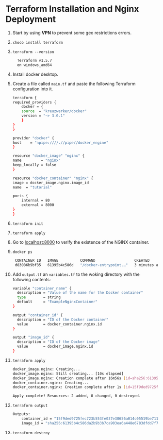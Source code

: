 
# Terraform Installation and Nginx Deployment

1. Start by using **VPN** to prevent some geo restrictions errors.
2. `choco install terraform`
3. `terraform --version`

      ```bash
        Terraform v1.5.7
        on windows_amd64
      ```
4. Install docker desktop.
5. Create a file called `main.tf` and paste the following Terraform configuration into it.
    ```bash
    terraform {
    required_providers {
        docker = {
        source  = "kreuzwerker/docker"
        version = "~> 3.0.1"
        }
    }
    }

    provider "docker" {
    host    = "npipe:////.//pipe//docker_engine"
    }

    resource "docker_image" "nginx" {
    name         = "nginx"
    keep_locally = false
    }

    resource "docker_container" "nginx" {
    image = docker_image.nginx.image_id
    name  = "tutorial"

    ports {
        internal = 80
        external = 8000
    }
    }
    ```
6. `terraform init`
7. `terraform apply`
8. Go to [localhost:8000](localhost:8000) to verify the existence of the NGINX container.
9. `docker ps` 
   
   ```bash
    CONTAINER ID   IMAGE          COMMAND                  CREATED         STATUS         PORTS                  NAMES
    d83086b9bf35   61395b4c586d   "/docker-entrypoint.…"   3 minutes ago   Up 3 minutes   0.0.0.0:8000->80/tcp   tutorial
   ```


10. Add `output.tf` an `variables.tf` to the woking directory with the following contents: 
    ```bash
    variable "container_name" {
      description = "Value of the name for the Docker container"
      type        = string
      default     = "ExampleNginxContainer"
    }
    ```
    ```bash
    output "container_id" {
      description = "ID of the Docker container"
      value       = docker_container.nginx.id
    }

    output "image_id" {
      description = "ID of the Docker image"
      value       = docker_image.nginx.id
    }
    ```
11. `terraform apply`
    ```bash
    docker_image.nginx: Creating...
    docker_image.nginx: Still creating... [10s elapsed]
    docker_image.nginx: Creation complete after 16m56s [id=sha256:61395b4c586da2b9b3b7ca903ea6a448e6783dfdd7f768ff2c1a0f3360aaba99nginx:latest]
    docker_container.nginx: Creating...
    docker_container.nginx: Creation complete after 1s [id=15f9ded9725fec723b553fe037e30656a014c05519be711bd5bac9b793b6f095]

    Apply complete! Resources: 2 added, 0 changed, 0 destroyed.
    ```

12.  `terraform output`

      ```bash
      Outputs:
          container_id = "15f9ded9725fec723b553fe037e30656a014c05519be711bd5bac9b793b6f095"
          image_id = "sha256:61395b4c586da2b9b3b7ca903ea6a448e6783dfdd7f768ff2c1a0f3360aaba99nginx:latest"
      ```
13.  `terraform destroy`
